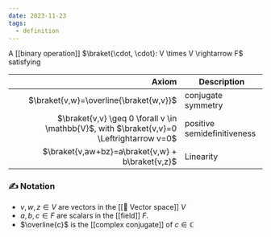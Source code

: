 ```yaml
---
date: 2023-11-23
tags:
  - definition
---
```

A [[binary operation]] $\braket{\cdot, \cdot}: V \times V \rightarrow F$ satisfying

| Axiom | Description |
| ---: | --- |
| $\braket{v,w}=\overline{\braket{w,v}}$ | conjugate symmetry |
| $\braket{v,v} \geq 0 \forall v \in \mathbb{V}$, with $\braket{v,v}=0 \Leftrightarrow v=0$ | positive semidefinitiveness |
| $\braket{v,aw+bz}=a\braket{v,w} + b\braket{v,z}$ | Linearity |

### ✍️ Notation
- $v,w,z \in V$ are vectors in the [[📘 Vector space]] $V$
- $a,b,c \in F$ are scalars in the [[field]] $F$.
- $\overline{c}$ is the [[complex conjugate]] of $c \in \mathbb{C}$ 